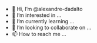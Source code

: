 - 👋 Hi, I’m @alexandre-dadalto
- 👀 I’m interested in ...
- 🌱 I’m currently learning ...
- 💞️ I’m looking to collaborate on ...
- 📫 How to reach me ...

<!---
alexandre-dadalto/alexandre-dadalto is a ✨ special ✨ repository because its `README.md` (this file) appears on your GitHub profile.
You can click the Preview link to take a look at your changes.
--->
